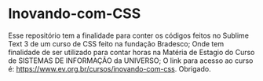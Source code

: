 # Inovando-com-CSS
Esse repositório tem a finalidade para conter os códigos feitos no Sublime Text 3 de um curso de CSS feito na fundação Bradesco; Onde tem finalidade de ser utilizado para contar horas na Matéria de Estagio do Curso de SISTEMAS DE INFORMAÇÃO da UNIVERSO; O link para acesso ao curso é: https://www.ev.org.br/cursos/inovando-com-css. Obrigado.

